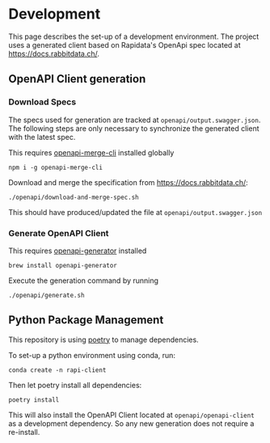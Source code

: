 # Development

This page describes the set-up of a development environment. The project uses a generated client based on Rapidata's OpenApi spec located at https://docs.rabbitdata.ch/.

## OpenAPI Client generation

### Download Specs

The specs used for generation are tracked at `openapi/output.swagger.json`. The following steps are only necessary to synchronize the generated client with the latest spec.

This requires [openapi-merge-cli](https://www.npmjs.com/package/openapi-merge-cli) installed globally

```
npm i -g openapi-merge-cli
```

Download and merge the specification from https://docs.rabbitdata.ch/:

```
./openapi/download-and-merge-spec.sh
```

This should have produced/updated the file at `openapi/output.swagger.json`

### Generate OpenAPI Client

This requires [openapi-generator](https://github.com/OpenAPITools/openapi-generator) installed

```
brew install openapi-generator
```

Execute the generation command by running

```
./openapi/generate.sh
```

## Python Package Management

This repository is using [poetry](https://python-poetry.org/) to manage dependencies.

To set-up a python environment using conda, run:
```
conda create -n rapi-client
```

Then let poetry install all dependencies:

```
poetry install
```

This will also install the OpenAPI Client located at `openapi/openapi-client` as a development dependency. So any new generation does not require a re-install.


